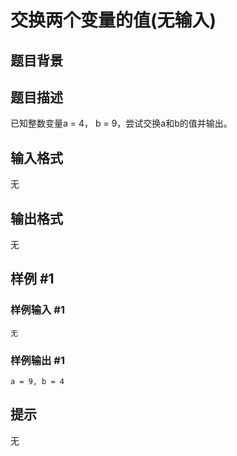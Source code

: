 # 交换两个变量的值(无输入)

## 题目背景

## 题目描述

已知整数变量a = 4， b = 9，尝试交换a和b的值并输出。

## 输入格式

无

## 输出格式

无

## 样例 #1

### 样例输入 #1

```
无
```

### 样例输出 #1

```
a = 9, b = 4
```

## 提示

无